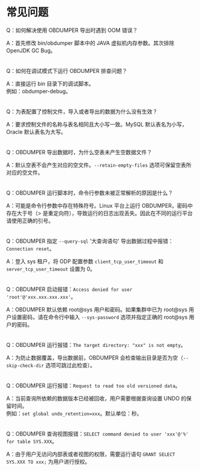 常见问题 
=========================


Q：如何解决使用 OBDUMPER 导出时遇到 OOM 错误？

A：首先修改 bin/obdumper 脚本中的 JAVA 虚拟机内存参数。其次排除 OpenJDK GC Bug。
<br><br><br>
Q：如何在调试模式下运行 OBDUMPER 排查问题？

A：直接运行 bin 目录下的调试脚本。<br> 例如：obdumper-debug。
<br><br><br>
Q：为表配置了控制文件，导入或者导出的数据为什么没有生效？

A：要求控制文件的名称与表名相同且大小写一致。MySQL 默认表名为小写，Oracle 默认表名为大写。
<br><br><br>
Q：OBDUMPER 导出数据时，为什么空表未产生空数据文件？

A：默认空表不会产生对应的空文件。`--retain-empty-files` 选项可保留空表所对应的空文件。
<br><br><br>
Q：OBDUMPER 运行脚本时，命令行参数未被正常解析的原因是什么？

A：可能是命令行参数中存在特殊符号。Linux 平台上运行 OBDUMPER，密码中存在大于号（\> 是重定向符），导致运行的日志出现丢失。因此在不同的运行平台请使用正确的引号。
<br><br><br>
Q：OBDUMPER 指定 `--query-sql` '大查询语句' 导出数据过程中报错：`Connection reset`。

A：登入 sys 租户，将 ODP 配置参数 `client_tcp_user_timeout` 和 `server_tcp_user_timeout` 设置为 0。
<br><br><br>
Q：OBDUMPER 启动报错：`Access denied for user 'root'@'xxx.xxx.xxx.xxx'`。

A：OBDUMPER 默认依赖 root@sys 用户和密码。如果集群中已为 root@sys 用户设置密码，请在命令行中输入 `--sys-password` 选项并指定正确的 root@sys 用户的密码。
<br><br><br>
Q：OBDUMPER 运行报错：`The target directory: "xxx" is not empty`。

A：为防止数据覆盖，导出数据前，OBDUMPER 会检查输出目录是否为空（`--skip-check-dir` 选项可跳过此检查）。
<br><br><br>
Q：OBDUMPER 运行报错：`Request to read too old versioned data`。

A：当前查询所依赖的数据版本已经被回收，用户需要根据查询设置 UNDO 的保留时间。 <br> 例如：`set global undo_retention=xxx`。默认单位：秒。
<br><br><br>
Q：OBDUMPER 查询视图报错：`SELECT command denied to user 'xxx'@'%' for table SYS.XXX`。

A：由于用户无访问内部表或者视图的权限，需要运行语句 `GRANT SELECT SYS.XXX TO xxx;` 为用户进行授权。